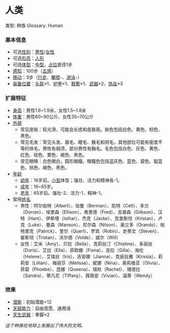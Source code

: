 # 人类

类型: 种族
Glossary: Human

### 基本信息

- 可选[性别](https://www.notion.so/1b3d619a067b806b8d7afecd6a1b5c36?pvs=21)：[男性](%E7%94%B7%E6%80%A7%201b3d619a067b80e0ad15f2bfd36db04d.md)/[女性](%E5%A5%B3%E6%80%A7%201b3d619a067b802a8f06c0c16b6a2e16.md)
- 可选[形态](https://www.notion.so/1b3d619a067b800ea0fadde7abc3ff91?pvs=21)：[人形](%E4%BA%BA%E5%BD%A2%201b4d619a067b80779865d7771ca62fbd.md)
- 可选[体型](https://www.notion.so/1b3d619a067b8088832ae7bd3d7333df?pvs=21)：[中型](%E4%B8%AD%E5%9E%8B%201b4d619a067b803f9d27cc385878526d.md)，[占位](https://www.notion.so/1b3d619a067b804e8195d876ec9d0551?pvs=21)直径1步
- [感知](https://www.notion.so/1b3d619a067b8065b638d07dd11eb74b?pvs=21)：100步（[五感](%E4%BA%94%E6%84%9F%201b4d619a067b809c9dc4c83d8f60e0aa.md)）
- [移动](https://www.notion.so/1b3d619a067b809a974ac608bbb4fb54?pvs=21)：3步（[行走](%E8%A1%8C%E8%B5%B0%201b4d619a067b8005b978e9ee9f6a3ec9.md)、[攀爬](%E6%94%80%E7%88%AC%201b4d619a067b80e7a16be79fb98f55b7.md)-、[游泳](%E6%B8%B8%E6%B3%B3%201b4d619a067b802699b8e56f843c0b56.md)-）
- [装备位置](https://www.notion.so/1b3d619a067b80369463de062aa239bb?pvs=21)：[头盔](https://www.notion.so/1b3d619a067b803b96f6f5cd75b737d6?pvs=21)×1、[护甲](https://www.notion.so/1b3d619a067b8095b845ca40a26a2b8f?pvs=21)×1、[鞋靴](https://www.notion.so/1b3d619a067b808c8c4fe1a5246a656b?pvs=21)×1、[武器](https://www.notion.so/1b3d619a067b80529a70eee1166b41ef?pvs=21)×2、[饰品](https://www.notion.so/1b3d619a067b8007b62ec0597aadddb2?pvs=21)×3

### 扩展特征

- [身高](https://www.notion.so/1b3d619a067b8074a90ff9e90fd2a05a?pvs=21)：男性1.6~1.9米、女性1.5~1.8米
- [体重](https://www.notion.so/1b3d619a067b8044ac61c5f9b7a356e8?pvs=21)：男性60~90公斤、女性35~70公斤
- [外貌](https://www.notion.so/1b3d619a067b808ca875f766c5817acd?pvs=21)
    - 常见皮肤：较光滑，可能会长痣和皮肤斑。肤色包括白色、黄色、棕色、黑色。
    - 常见毛发：常见头发、眉毛、睫毛、腋毛和阴毛，其他部位可能有密度不等的体毛，男性有胡须，部分男性有胸毛。毛色包括白色、灰色、黄色、红色、棕色、栗色、褐色、黑色。
    - 常见眼睛：白色眼白，圆形眼瞳。眼瞳色包括蓝灰色、蓝色、碧色、靛蓝色、棕色、褐色、黑色。
- [年龄](https://www.notion.so/1b3d619a067b8032bc05cba46ed99b5d?pvs=21)
    - [幼年](https://www.notion.so/1b3d619a067b80b28464e8d22ceafaef?pvs=21)：16岁前。[小型](%E5%B0%8F%E5%9E%8B%201b4d619a067b8010bd07e9075b8f71f2.md)体型；强壮、活力和精神各-1。
    - [成年](https://www.notion.so/1b3d619a067b80149cc0da48bd4f4eba?pvs=21)：16~65岁。
    - [老年](https://www.notion.so/1b3d619a067b8093a7a6db4ad3efb22c?pvs=21)：65岁后。强壮-2、活力-1、精神-1。
- 常用[姓名](https://www.notion.so/1b3d619a067b80b98261cc243e5fffde?pvs=21)
    - 男性：阿尔伯特（Albert）、伯曼（Berman）、凯特（Celt）、多兰（Dorran）、埃里森（Ellison）、弗里德（Fred）、吉普森（Gilbson）、汉特（Hant）、伊斯塔（Isthar）、杰克（Jacke）、克里斯坦（Kristan）、卢克（Luke）、曼森（Manson）、尼尔森（Nilson）、奥兰多（Orando）、帕特里克（Patrick）、奎尔（Querl）、罗宾（Robin）、史蒂文（Steven）、崔斯坦（Tristan）、沃尔德（Volde）、威尔（Will）
    - 女性：艾米（Amy）、贝拉（Bella）、克莉丝汀（Chistine）、多丽丝（Doris）、艾拉（Ella）、菲欧娜（Fiona）、吉拉（Gilla）、海伦（Helene）、艾瑞丝（Iris）、吉安娜（Jianna）、克丽丝雅（Krissia）、莉莉安（Lillian）、梅丽莎（Melissa）、妮娜（Nina）、奥莉维亚（Olivia）、菲碧（Phoebe）、昆娜（Queena）、瑞秋（Rachel）、珊德拉（Sandra）、蒂凡尼（Tiffany）、薇薇安（Vivian）、温蒂（Wendy）

### 效果

- [潜能](https://www.notion.so/1b3d619a067b80c2bdb4c721adc30021?pvs=21)：初始潜能+12
- [天赋能力](https://www.notion.so/1b3d619a067b805aa8e3e8012ea14e4e?pvs=21)：自由意愿、通用语
- [天生武器](https://www.notion.so/1b3d619a067b8074bdb4e62b06caebf6?pvs=21)：拳脚×2

*这个种族在地球上发展出了伟大的文明。*